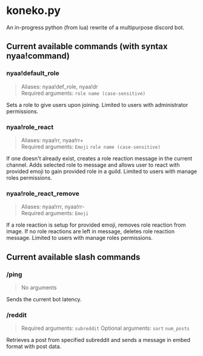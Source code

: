 # koneko.py
An in-progress python (from lua) rewrite of a multipurpose discord bot.

## Current available commands (with syntax nyaa!command)
### nyaa!default_role
> Aliases: nyaa!def_role, nyaa!dr <br>
> Required arguments: `role name (case-sensitive)`
<p>Sets a role to give users upon joining. Limited to users with administrator permissions.</p>

### nyaa!role_react
> Aliases: nyaa!rr, nyaa!rr+ <br>
> Required arguments: `Emoji` `role name (case-sensitive)`
<p>If one doesn't already exist, creates a role reaction message in the current channel. Adds selected role to message and allows user to react with provided emoji to gain provided role in a guild. Limited to users with manage roles permissions.</p>

### nyaa!role_react_remove
> Aliases: nyaa!rrr, nyaa!rr- <br>
> Required arguments: `Emoji`
<p>If a role reaction is setup for provided emoji, removes role reaction from image. If no role reactions are left in message, deletes role reaction message. Limited to users with manage roles permissions.</p>

## Current available slash commands
### /ping
> No arguments
<p>Sends the current bot latency.</p>

### /reddit
> Required arguments: `subreddit`
> Optional arguments: `sort` `num_posts`
<p>Retrieves a post from specified subreddit and sends a message in embed format with post data.</p>
